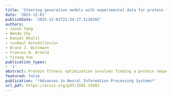 ```yaml
---
title: 'Steering generative models with experimental data for protein fitness optimization'
date: '2025-12-01'
publishDate: '2025-12-01T22:34:17.512039Z'
authors:
- Jason Yang
- Wenda Chu
- Daniel Khalil
- <u>Raul Astudillo</u>
- Bruce J. Wittmann
- Frances H. Arnold
- Yisong Yue
publication_types:
- '1'
abstract: Protein fitness optimization involves finding a protein sequence that maximizes desired quantitative properties in a combinatorially large design space of possible sequences. Recent advances in steering protein generative models (e.g., diffusion models and language models) with labeled data offer a promising approach. However, most previous studies have optimized surrogate rewards and/or utilized large amounts of labeled data for steering, making it unclear how well existing methods perform and compare to each other in real-world optimization campaigns where fitness is measured through low-throughput wet-lab assays. In this study, we explore fitness optimization using small amounts (hundreds) of labeled sequence-fitness pairs and comprehensively evaluate strategies such as classifier guidance and posterior sampling for guiding generation from different discrete diffusion models of protein sequences. We also demonstrate how guidance can be integrated into adaptive sequence selection akin to Thompson sampling in Bayesian optimization, showing that plug-and-play guidance strategies offer advantages over alternatives such as reinforcement learning with protein language models. Overall, we provide practical insights into how to effectively steer modern generative models for next-generation protein fitness optimization.
featured: false
publication: '*Advances in Neural Information Processing Systems*'
url_pdf: https://arxiv.org/pdf/2505.15093
---
```


